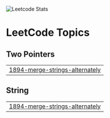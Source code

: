 ![Leetcode Stats](https://leetcard.jacoblin.cool/gw777seong?ext=activity)

<!---LeetCode Topics Start-->
# LeetCode Topics
## Two Pointers
|  |
| ------- |
| [1894-merge-strings-alternately](https://github.com/gyuwseong/leet-code/tree/master/1894-merge-strings-alternately) |
## String
|  |
| ------- |
| [1894-merge-strings-alternately](https://github.com/gyuwseong/leet-code/tree/master/1894-merge-strings-alternately) |
<!---LeetCode Topics End-->
